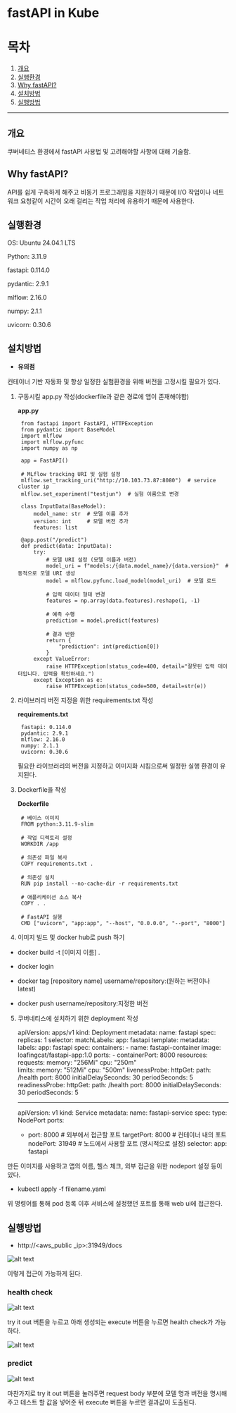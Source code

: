 # fastAPI in Kube

# 목차

1. [개요](#개요)
2. [실행환경](#실행환경)
3. [Why fastAPI?](#why-fastapi)
4. [설치방법](#설치방법)
5. [실행방법](#실행방법)

----------------------------

## 개요

쿠버네티스 환경에서 fastAPI 사용법 및 고려해야할 사항에 대해 기술함.

## Why fastAPI?

API를 쉽게 구축하게 해주고 비동기 프로그래밍을 지원하기 때문에  I/O 작업이나 네트워크 요청같이 시간이 오래 걸리는 작업 처리에 유용하기 때문에 사용한다.

## 실행환경

OS: Ubuntu 24.04.1 LTS

Python: 3.11.9

fastapi: 0.114.0

pydantic: 2.9.1

mlflow: 2.16.0

numpy: 2.1.1

uvicorn: 0.30.6

## 설치방법

- **유의점**

컨테이너 기반 자동화 및 항상 일정한 실험환경을 위해 버전을 고정시킬 필요가 있다.

1. 구동시킬 app.py 작성(dockerfile과 같은 경로에 앱이 존재해야함)

    **app.py**

        from fastapi import FastAPI, HTTPException
        from pydantic import BaseModel
        import mlflow
        import mlflow.pyfunc
        import numpy as np

        app = FastAPI()

        # MLflow tracking URI 및 실험 설정
        mlflow.set_tracking_uri("http://10.103.73.87:8080")  # service cluster ip
        mlflow.set_experiment("testjun")  # 실험 이름으로 변경

        class InputData(BaseModel):
            model_name: str  # 모델 이름 추가
            version: int     # 모델 버전 추가
            features: list

        @app.post("/predict")
        def predict(data: InputData):
            try:
                # 모델 URI 설정 (모델 이름과 버전)
                model_uri = f"models:/{data.model_name}/{data.version}"  # 동적으로 모델 URI 생성
                model = mlflow.pyfunc.load_model(model_uri)  # 모델 로드
                
                # 입력 데이터 형태 변경
                features = np.array(data.features).reshape(1, -1)
                
                # 예측 수행
                prediction = model.predict(features)
                
                # 결과 반환
                return {
                    "prediction": int(prediction[0])
                }
            except ValueError:
                raise HTTPException(status_code=400, detail="잘못된 입력 데이터입니다. 입력을 확인하세요.")
            except Exception as e:
                raise HTTPException(status_code=500, detail=str(e))

2. 라이브러리 버전 지정을 위한 requirements.txt 작성

    **requirements.txt**

        fastapi: 0.114.0
        pydantic: 2.9.1
        mlflow: 2.16.0
        numpy: 2.1.1
        uvicorn: 0.30.6

    필요한 라이브러리의 버전을 지정하고 이미지화 시킴으로써 일정한 실행 환경이 유지된다.


3. Dockerfile을 작성

    **Dockerfile**

        # 베이스 이미지
        FROM python:3.11.9-slim

        # 작업 디렉토리 설정
        WORKDIR /app

        # 의존성 파일 복사
        COPY requirements.txt .

        # 의존성 설치
        RUN pip install --no-cache-dir -r requirements.txt

        # 애플리케이션 소스 복사
        COPY . .

        # FastAPI 실행
        CMD ["uvicorn", "app:app", "--host", "0.0.0.0", "--port", "8000"] 

4. 이미지 빌드 및 docker hub로 push 하기

- docker build -t [이미지 이름] .

- docker login

- docker tag [repository name] username/repository:(원하는 버전이나 latest)

- docker push username/repository:지정한 버전

5. 쿠버네티스에 설치하기 위한 deployment 작성

    apiVersion: apps/v1
    kind: Deployment
    metadata:
    name: fastapi
    spec:
    replicas: 1
    selector:
        matchLabels:
        app: fastapi
    template:
        metadata:
        labels:
            app: fastapi
        spec:
        containers:
        - name: fastapi-container
            image: loafingcat/fastapi-app:1.0
            ports:
            - containerPort: 8000
            resources:
            requests:
                memory: "256Mi" 
                cpu: "250m"    
            limits:
                memory: "512Mi"
                cpu: "500m"
            livenessProbe:
            httpGet:
                path: /health
                port: 8000
            initialDelaySeconds: 30
            periodSeconds: 5
            readinessProbe:
            httpGet:
                path: /health
                port: 8000
            initialDelaySeconds: 30
            periodSeconds: 5

    ---
    apiVersion: v1
    kind: Service
    metadata:
    name: fastapi-service
    spec:
    type: NodePort
    ports:
    - port: 8000        # 외부에서 접근할 포트
        targetPort: 8000  # 컨테이너 내의 포트
        nodePort: 31949   # 노드에서 사용할 포트 (명시적으로 설정)
    selector:
        app: fastapi


만든 이미지를 사용하고 앱의 이름, 헬스 체크, 외부 접근을 위한 nodeport 설정 등이 있다.

- kubectl apply -f filename.yaml

위 명령어를 통해 pod 등록 이후 서비스에 설정했던 포트를 통해 web ui에 접근한다.

## 실행방법

- http://<aws_public _ip>:31949/docs

![alt text](image.png)

이렇게 접근이 가능하게 된다.

### health check

![alt text](image-1.png)

try it out 버튼을 누르고 아래 생성되는 execute 버튼을 누르면 health check가 가능하다.

![alt text](image-2.png)


### predict

![alt text](image-4.png)

마찬가지로 try it out 버튼을 눌러주면 request body 부분에 모델 명과 버전을 명시해주고 테스트 할 값을 넣어준 뒤 execute 버튼을 누르면 결과값이 도출된다.

